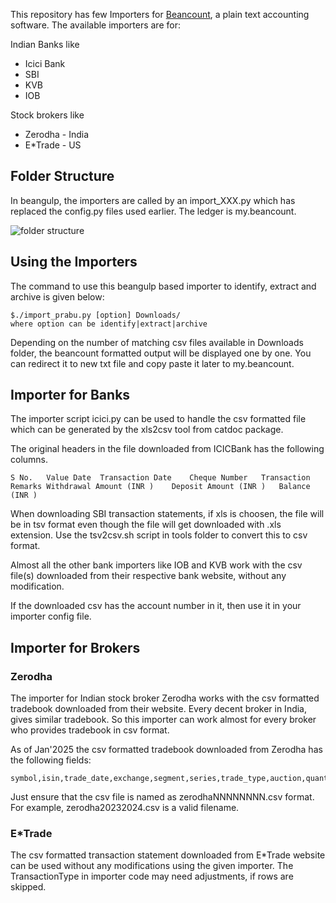 This repository has few Importers for
[Beancount](https://github.com/beancount/beancount), a plain text
accounting software. The available importers are for:

 Indian Banks like
 - Icici Bank
 - SBI
 - KVB
 - IOB

Stock brokers like
- Zerodha - India
- E*Trade - US

## Folder Structure

In beangulp, the importers are called by an import_XXX.py which has
replaced the config.py files used earlier. The ledger is my.beancount.

![folder
structure](https://github.com/prabusw/beancount-importer-zerodha/blob/master/folderstructure.png)

## Using the Importers

The command to use this beangulp based importer to identify, extract
and archive is given below:

```
$./import_prabu.py [option] Downloads/
where option can be identify|extract|archive
```
Depending on the number of matching csv files available in Downloads
folder, the beancount formatted output will be displayed one by
one. You can redirect it to new txt file and copy paste it later to
my.beancount.

## Importer for Banks

The importer script icici.py can be used to handle the csv formatted
file which can be generated by the xls2csv tool from catdoc package.

The original headers in the file downloaded from ICICBank has the
following columns.

```
S No.	Value Date	Transaction Date	Cheque Number	Transaction Remarks	Withdrawal Amount (INR )	Deposit Amount (INR )	Balance (INR )
```

When downloading SBI transaction statements, if xls is choosen, the
file will be in tsv format even though the file will get downloaded
with .xls extension. Use the tsv2csv.sh script in tools folder to
convert this to csv format.

Almost all the other bank importers like IOB and KVB work with the csv
file(s) downloaded from their respective bank website, without any
modification.

If the downloaded csv has the account number in it, then use it in
your importer config file.

## Importer for Brokers

### Zerodha
The importer for Indian stock broker Zerodha works with the csv
formatted tradebook downloaded from their website. Every decent
broker in India, gives similar tradebook.  So this importer can work
almost for every broker who provides tradebook in csv format.

As of Jan'2025 the csv formatted tradebook downloaded from Zerodha has
the following fields:

```
symbol,isin,trade_date,exchange,segment,series,trade_type,auction,quantity,price,trade_id,order_id,order_execution_time
```
Just ensure that the csv file is named as zerodhaNNNNNNNN.csv
format. For example, zerodha20232024.csv is a valid filename.

### E*Trade
The csv formatted transaction statement downloaded from E*Trade
website can be used without any modifications using the given
importer. The TransactionType in importer code may need adjustments,
if rows are skipped.
